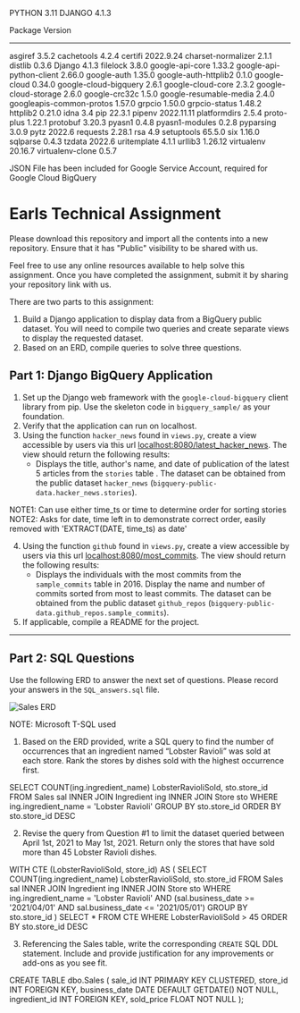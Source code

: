 PYTHON 3.11
DJANGO 4.1.3

Package                  Version
------------------------ ----------
asgiref                  3.5.2
cachetools               4.2.4
certifi                  2022.9.24
charset-normalizer       2.1.1
distlib                  0.3.6
Django                   4.1.3
filelock                 3.8.0
google-api-core          1.33.2
google-api-python-client 2.66.0
google-auth              1.35.0
google-auth-httplib2     0.1.0
google-cloud             0.34.0
google-cloud-bigquery    2.6.1
google-cloud-core        2.3.2
google-cloud-storage     2.6.0
google-crc32c            1.5.0
google-resumable-media   2.4.0
googleapis-common-protos 1.57.0
grpcio                   1.50.0
grpcio-status            1.48.2
httplib2                 0.21.0
idna                     3.4
pip                      22.3.1
pipenv                   2022.11.11
platformdirs             2.5.4
proto-plus               1.22.1
protobuf                 3.20.3
pyasn1                   0.4.8
pyasn1-modules           0.2.8
pyparsing                3.0.9
pytz                     2022.6
requests                 2.28.1
rsa                      4.9
setuptools               65.5.0
six                      1.16.0
sqlparse                 0.4.3
tzdata                   2022.6
uritemplate              4.1.1
urllib3                  1.26.12
virtualenv               20.16.7
virtualenv-clone         0.5.7

JSON File has been included for Google Service Account, required for Google Cloud BigQuery

# Earls Technical Assignment

Please download this repository and import all the contents into a new repository. Ensure that it has "Public" visibility to be shared with us.

Feel free to use any online resources available to help solve this assignment. Once you have completed the assignment, submit it by sharing your repository link with us.

There are two parts to this assignment:
1. Build a Django application to display data from a BigQuery public dataset. You will need to compile two queries and create separate views to display the requested dataset.
2. Based on an ERD, compile queries to solve three questions.


## Part 1: Django BigQuery Application

1. Set up the Django web framework with the `google-cloud-bigquery` client library from pip. Use the skeleton code in `bigquery_sample/` as your foundation.
2. Verify that the application can run on localhost.
3. Using the function `hacker_news` found in `views.py`, create a view accessible by users via this url [localhost:8080/latest_hacker_news](localhost:8080/latest_hacker_news). The view should return the following results:
    - Displays the title, author's name, and date of publication of the latest 5 articles from the `stories` table . The dataset can be obtained from the public dataset `hacker_news` (`bigquery-public-data.hacker_news.stories`).

NOTE1: Can use either time_ts or time to determine order for sorting stories
NOTE2: Asks for date, time left in to demonstrate correct order, easily removed with 'EXTRACT(DATE, time_ts) as date'


4. Using the function `github` found in `views.py`, create a view accessible by users via this url [localhost:8080/most_commits](localhost:8080/most_commits). The view should return the following results:
    - Displays the individuals with the most commits from the `sample_commits` table in 2016. Display the name and number of commits sorted from most to least commits. The dataset can be obtained from the public dataset `github_repos` (`bigquery-public-data.github_repos.sample_commits`).
5. If applicable, compile a README for the project.

___

## Part 2: SQL Questions

Use the following ERD to answer the next set of questions. Please record your answers in the `SQL_answers.sql` file.

![Sales ERD](Sales_ERD.jpeg)

NOTE: Microsoft T-SQL used

1. Based on the ERD provided, write a SQL query to find the number of occurrences that an ingredient named “Lobster Ravioli” was sold at each store. Rank the stores by dishes sold with the highest occurrence first.

SELECT   COUNT(ing.ingredient_name) LobsterRavioliSold,
         sto.store_id
FROM     Sales sal
INNER    JOIN Ingredient ing
INNER    JOIN Store sto
WHERE    ing.ingredient_name = 'Lobster Ravioli'
GROUP BY sto.store_id
ORDER BY sto.store_id DESC

2. Revise the query from Question #1 to limit the dataset queried between April 1st, 2021 to May 1st, 2021. Return only the stores that have sold more than 45 Lobster Ravioli dishes.

WITH CTE (LobsterRavioliSold, store_id)
AS
(
    SELECT   COUNT(ing.ingredient_name) LobsterRavioliSold,
             sto.store_id
    FROM     Sales sal
    INNER    JOIN Ingredient ing
    INNER    JOIN Store sto
    WHERE    ing.ingredient_name = 'Lobster Ravioli'
    AND      (sal.business_date >= '2021/04/01'
             AND sal.business_date <= '2021/05/01')
    GROUP BY sto.store_id
)
SELECT *
FROM   CTE
WHERE  LobsterRavioliSold > 45
ORDER BY sto.store_id DESC

 

3. Referencing the Sales table, write the corresponding `CREATE` SQL DDL statement. Include and provide justification for any improvements or add-ons as you see fit.

CREATE TABLE dbo.Sales (
    sale_id INT PRIMARY KEY CLUSTERED,
    store_id INT FOREIGN KEY,
    business_date DATE DEFAULT GETDATE() NOT NULL,
    ingredient_id INT FOREIGN KEY,
    sold_price FLOAT NOT NULL
);
